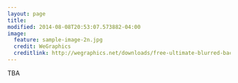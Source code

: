 ```yaml
---
layout: page
title: 
modified: 2014-08-08T20:53:07.573882-04:00
image:
  feature: sample-image-2n.jpg
  credit: WeGraphics
  creditlink: http://wegraphics.net/downloads/free-ultimate-blurred-background-pack/
---
```


TBA